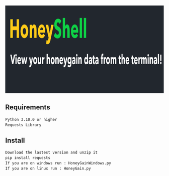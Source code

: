 ﻿<p align="center">
  <img width="1091" height="280" src="https://github.com/Toxic-Omega/HoneyShell/blob/main/title.png">
</p>

## Requirements
```sh
Python 3.10.0 or higher
Requests Library
```
## Install
```sh
Download the lastest version and unzip it
pip install requests
If you are on windows run : HoneyGainWindows.py
If you are on linux run : HoneyGain.py
```
